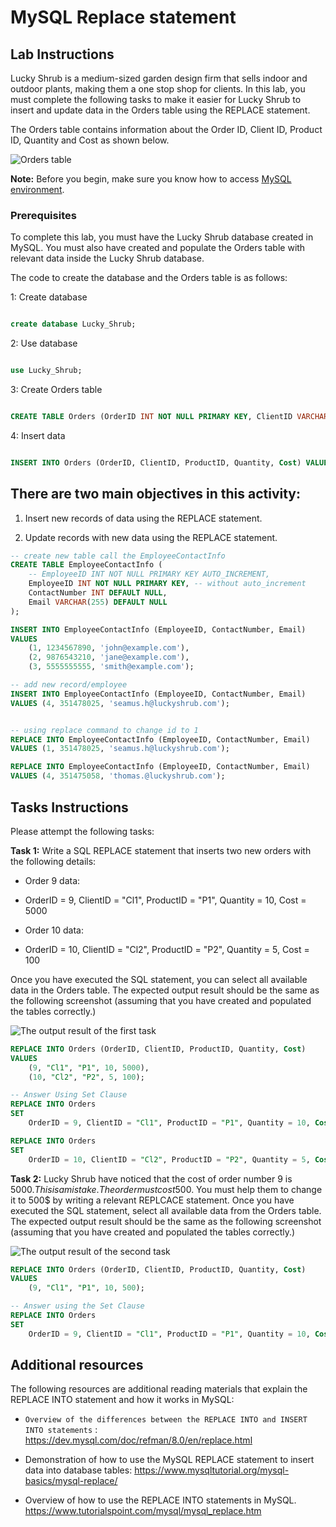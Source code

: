 # MySQL Replace statement 
 
 
## Lab Instructions 

Lucky Shrub is a medium-sized garden design firm that sells indoor and outdoor plants, making them a one stop shop for clients.  In this lab, you must complete the following tasks to make it easier for Lucky Shrub to insert and update data in the Orders table using the REPLACE statement.   


The Orders table contains information about the Order ID, Client ID, Product ID, Quantity and Cost as shown below.  

![Orders table](images/orders.PNG) 

**Note:** Before you begin, make sure you know how to access [MySQL environment](https://www.coursera.org/learn/database-structures-and-management-with-mysql/supplement/BSZK6/how-to-access-mysql-environment).

###  Prerequisites  

To complete this lab, you must have the Lucky Shrub database created in MySQL. You must also have created and populate the Orders table with relevant data inside the Lucky Shrub database.  

The code to create the database and the Orders table is as follows:  

1: Create database 

```SQL 

create database Lucky_Shrub; 

``` 

2: Use database 

```SQL 

use Lucky_Shrub; 

``` 

3: Create Orders table 

```SQL 

CREATE TABLE Orders (OrderID INT NOT NULL PRIMARY KEY, ClientID VARCHAR(10), ProductID VARCHAR(10), Quantity INT, Cost DECIMAL(6,2)); 

``` 

4: Insert data 

```SQL 

INSERT INTO Orders (OrderID, ClientID, ProductID, Quantity, Cost) VALUES (1, "Cl1", "P1", 10, 500), (2, "Cl2", "P2", 5, 100), (3, "Cl3", "P3", 20, 800), (4, "Cl4", "P4", 15, 150), (5, "Cl3", "P3", 10, 450), (6, "Cl2", "P2", 5, 800), (7, "Cl1", "P4", 22, 1200), (8, "Cl1", "P1", 15, 150);  

```   

 
## There are two main objectives in this activity:   

1. Insert new records of data using the REPLACE statement.  

2. Update records with new data using the REPLACE statement. 

```sql
-- create new table call the EmployeeContactInfo
CREATE TABLE EmployeeContactInfo (
    -- EmployeeID INT NOT NULL PRIMARY KEY AUTO_INCREMENT,
    EmployeeID INT NOT NULL PRIMARY KEY, -- without auto_increment
    ContactNumber INT DEFAULT NULL,
    Email VARCHAR(255) DEFAULT NULL
);
```


```sql
INSERT INTO EmployeeContactInfo (EmployeeID, ContactNumber, Email) 
VALUES 
    (1, 1234567890, 'john@example.com'), 
    (2, 9876543210, 'jane@example.com'), 
    (3, 5555555555, 'smith@example.com');

-- add new record/employee
INSERT INTO EmployeeContactInfo (EmployeeID, ContactNumber, Email)
VALUES (4, 351478025, 'seamus.h@luckyshrub.com');


-- using replace command to change id to 1
REPLACE INTO EmployeeContactInfo (EmployeeID, ContactNumber, Email)
VALUES (1, 351478025, 'seamus.h@luckyshrub.com');

REPLACE INTO EmployeeContactInfo (EmployeeID, ContactNumber, Email)
VALUES (4, 351475058, 'thomas.@luckyshrub.com');
```




## Tasks Instructions 

Please attempt the following tasks: 
 
**Task 1:** Write a SQL REPLACE statement that inserts two new orders with the following details: 

* Order 9 data: 
* OrderID = 9, ClientID = "Cl1", ProductID = "P1", Quantity = 10, Cost = 5000  

* Order 10 data: 
* OrderID = 10, ClientID = "Cl2", ProductID = "P2", Quantity = 5, Cost = 100 

Once you have executed the SQL statement, you can select all available data in the Orders table. The expected output result should be the same as the following screenshot (assuming that you have created and populated the tables correctly.)

![The output result of the first task](images/selectOrdersData1.PNG) 
```sql
REPLACE INTO Orders (OrderID, ClientID, ProductID, Quantity, Cost) 
VALUES
    (9, "Cl1", "P1", 10, 5000), 
    (10, "Cl2", "P2", 5, 100);

-- Answer Using Set Clause 
REPLACE INTO Orders 
SET 
    OrderID = 9, ClientID = "Cl1", ProductID = "P1", Quantity = 10, Cost = 5000;

REPLACE INTO Orders 
SET 
    OrderID = 10, ClientID = "Cl2", ProductID = "P2", Quantity = 5, Cost = 100;

```


 
**Task 2:** Lucky Shrub have noticed that the cost of order number 9 is 5000$. This is a mistake. The order must cost 500$. You must help them to change it to 500$ by writing a relevant REPLCACE statement. Once you have executed the SQL statement, select all available data from the Orders table. The expected output result should be the same as the following screenshot (assuming that you have created and populated the tables correctly.) 

![The output result of the second task](images/selectOrdersData2.PNG) 

```sql 
REPLACE INTO Orders (OrderID, ClientID, ProductID, Quantity, Cost) 
VALUES 
    (9, "Cl1", "P1", 10, 500);

-- Answer using the Set Clause 
REPLACE INTO Orders 
SET 
    OrderID = 9, ClientID = "Cl1", ProductID = "P1", Quantity = 10, Cost = 500;
```

## Additional resources
The following resources are additional reading materials that explain the REPLACE INTO statement and how it works in MySQL:

- `Overview of the differences between the REPLACE INTO and INSERT INTO statements` : https://dev.mysql.com/doc/refman/8.0/en/replace.html 


- Demonstration of how to use the MySQL REPLACE statement to insert data into database tables: https://www.mysqltutorial.org/mysql-basics/mysql-replace/ 

- Overview of how to use the REPLACE INTO statements in MySQL.
https://www.tutorialspoint.com/mysql/mysql_replace.htm